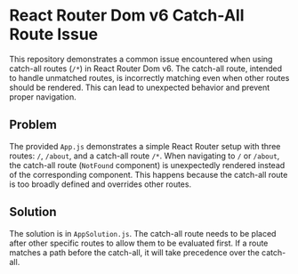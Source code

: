 # React Router Dom v6 Catch-All Route Issue

This repository demonstrates a common issue encountered when using catch-all routes (`/*`) in React Router Dom v6.  The catch-all route, intended to handle unmatched routes, is incorrectly matching even when other routes should be rendered.  This can lead to unexpected behavior and prevent proper navigation.

## Problem

The provided `App.js` demonstrates a simple React Router setup with three routes: `/`, `/about`, and a catch-all route `/*`. When navigating to `/` or `/about`, the catch-all route (`NotFound` component) is unexpectedly rendered instead of the corresponding component.  This happens because the catch-all route is too broadly defined and overrides other routes.

## Solution

The solution is in `AppSolution.js`. The catch-all route needs to be placed after other specific routes to allow them to be evaluated first.   If a route matches a path before the catch-all, it will take precedence over the catch-all. 